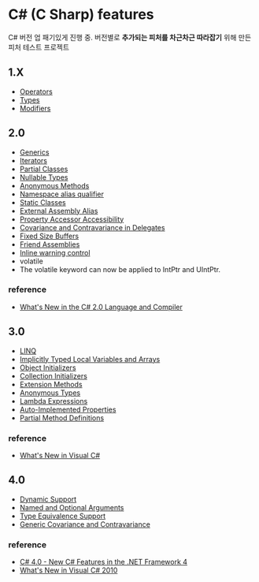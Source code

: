 # C# (C Sharp) features

C# 버전 업 패기있게 진행 중. 버전별로 **추가되는 피처를 차근차근 따라잡기** 위해 만든 피처 테스트 프로젝트

## 1.X

* [Operators](CSharpFeatures/CSharpFeaturesTest/V1X/Operators/OperatorsTests.cs)
* [Types](CSharpFeatures/CSharpFeaturesTest/V1X/Types/)
* [Modifiers](CSharpFeatures/CSharpFeaturesTest/V1X/Modifiers/DefaultAccessModifierTests.cs)

## 2.0

* [Generics](CSharpFeatures/CSharpFeaturesTest/V20/Generics)
* [Iterators](CSharpFeatures/CSharpFeaturesTest/V20/Iterators/IteratorsTests.cs)
* [Partial Classes](CSharpFeatures/CSharpFeaturesTest/V20/PartialClasses/PartialClassesTests.cs)
* [Nullable Types](CSharpFeatures/CSharpFeaturesTest/V20/NullableTypes/NullableTypesTests.cs)
* [Anonymous Methods](CSharpFeatures/CSharpFeaturesTest/V20/AnonymousMethods/AnonymousMethodsTests.cs)
* [Namespace alias qualifier](CSharpFeatures/CSharpFeaturesTest/V20/NamespaceAliasQualifier/NamespaceAliasQualifierTests.cs)
* [Static Classes](CSharpFeatures/CSharpFeaturesTest/V20/StaticClasses/StaticClassesTests.cs)
* [External Assembly Alias](CSharpFeatures/CSharpFeaturesTest/V20/ExternalAssemblyAlias/ExternalAssemblyAliasTests.cs)
* [Property Accessor Accessibility](CSharpFeatures/CSharpFeaturesTest/V20/PropertyAccessorAccessibility/PropertyAccessorAccessibilityTests.cs)
* [Covariance and Contravariance in Delegates](CSharpFeatures/CSharpFeaturesTest/V20/CovarianceAndContravarianceInDelegates/CovarianceAndContravarianceInDelegatesTests.cs)
* [Fixed Size Buffers](CSharpFeatures/CSharpFeaturesTest/V20/FixedSizeBuffers/FixedSizeBuffersTests.cs)
* [Friend Assemblies](CSharpFeatures/CSharpFeaturesTest/V20/FriendAssemblies/FriendAssembliesTests.cs)
* [Inline warning control](CSharpFeatures/CSharpFeaturesTest/V20/InlineWarningControl/InlineWarningControlTests.cs)
* volatile
 * The volatile keyword can now be applied to IntPtr and UIntPtr.

### reference
* [What's New in the C# 2.0 Language and Compiler](http://msdn.microsoft.com/en-US/library/7cz8t42e)

## 3.0
* [LINQ](CSharpFeatures/CSharpFeaturesTest/V30/Linq)
* [Implicitly Typed Local Variables and Arrays](CSharpFeatures/CSharpFeaturesTest/V30/ImplicitlyTypedLocalVariablesAndArrays/ImplicitlyTypedLocalVariablesAndArraysTests.cs)
* [Object Initializers](CSharpFeatures/CSharpFeaturesTest/V30/ObjectInitializers/ObjectInitializersTests.cs)
* [Collection Initializers](CSharpFeatures/CSharpFeaturesTest/V30/CollectionInitializers/CollectionInitializersTests.cs)
* [Extension Methods](CSharpFeatures/CSharpFeaturesTest/V30/ExtensionMethods/ExtensionMethodsTests.cs)
* [Anonymous Types](CSharpFeatures/CSharpFeaturesTest/V30/AnonymousTypes/AnonymousTypesTests.cs)
* [Lambda Expressions](CSharpFeatures/CSharpFeaturesTest/V30/LambdaExpressions/LambdaExpressionsTests.cs)
* [Auto-Implemented Properties](CSharpFeatures/CSharpFeaturesTest/V30/AutoImplementedProperties/AutoImplementedPropertiesTests.cs)
* [Partial Method Definitions](CSharpFeatures/CSharpFeaturesTest/V30/PartialMethodDefinitions)

### reference
* [What's New in Visual C#](https://learn.microsoft.com/en-us/previous-versions/dotnet/articles/bb308966(v=msdn.10))

## 4.0
* [Dynamic Support](CSharpFeatures/CSharpFeaturesTest/V40/DynamicSupport/DynamicSupportTests.cs)
* [Named and Optional Arguments](CSharpFeatures/CSharpFeaturesTest/V40/NamedAndOptionalArguments/NamedAndOptionalArgumentsTests.cs)
* [Type Equivalence Support](http://goo.gl/Bc5zi)
* [Generic Covariance and Contravariance](CSharpFeatures/CSharpFeaturesTest/V40/GenericCovarianceAndContravariance)

### reference

* [C# 4.0 - New C# Features in the .NET Framework 4](https://learn.microsoft.com/en-us/archive/msdn-magazine/2010/july/csharp-4-0-new-csharp-features-in-the-net-framework-4)
* [What's New in Visual C# 2010](https://learn.microsoft.com/en-us/previous-versions/visualstudio/visual-studio-2010/bb383815(v=vs.100)?redirectedfrom=MSDN#c-40-language-and-compiler)

